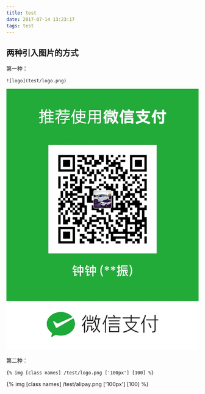 ```yaml
---
title: test
date: 2017-07-14 13:23:17
tags: test
---
```


## 两种引入图片的方式

第一种：
```
![logo](test/logo.png)
```
![logo](test/weixin.jpg)

<!-- more -->

第二种：
```
{% img [class names] /test/logo.png ['100px'] [100] %}
```

{% img [class names] /test/alipay.png ['100px'] [100] %}